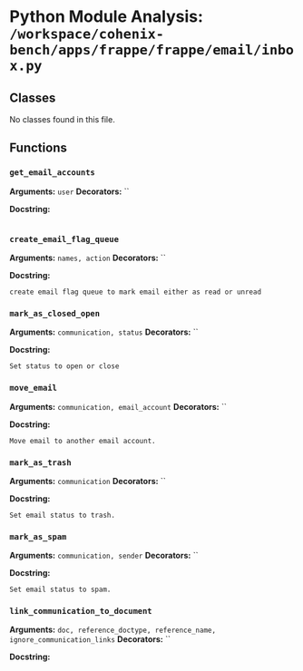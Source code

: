 # Python Module Analysis: `/workspace/cohenix-bench/apps/frappe/frappe/email/inbox.py`

## Classes

No classes found in this file.


## Functions

### `get_email_accounts`
**Arguments:** `user`
**Decorators:** ``

**Docstring:**
```

```
### `create_email_flag_queue`
**Arguments:** `names, action`
**Decorators:** ``

**Docstring:**
```
create email flag queue to mark email either as read or unread
```
### `mark_as_closed_open`
**Arguments:** `communication, status`
**Decorators:** ``

**Docstring:**
```
Set status to open or close
```
### `move_email`
**Arguments:** `communication, email_account`
**Decorators:** ``

**Docstring:**
```
Move email to another email account.
```
### `mark_as_trash`
**Arguments:** `communication`
**Decorators:** ``

**Docstring:**
```
Set email status to trash.
```
### `mark_as_spam`
**Arguments:** `communication, sender`
**Decorators:** ``

**Docstring:**
```
Set email status to spam.
```
### `link_communication_to_document`
**Arguments:** `doc, reference_doctype, reference_name, ignore_communication_links`
**Decorators:** ``

**Docstring:**
```

```

